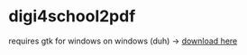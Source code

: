 # digi4school2pdf

requires gtk for windows on windows (duh) -> [download here](https://github.com/tschoonj/GTK-for-Windows-Runtime-Environment-Installer/releases)
